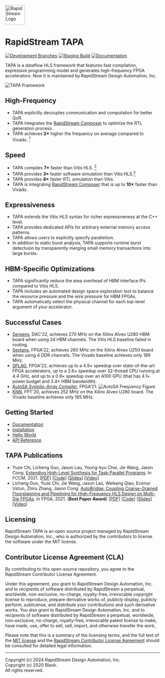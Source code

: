 <!--
Copyright (c) 2024 RapidStream Design Automation, Inc. and contributors.
All rights reserved. The contributor(s) of this file has/have agreed to the
RapidStream Contributor License Agreement.
-->

<img src="https://imagedelivery.net/AU8IzMTGgpVmEBfwPILIgw/1b565657-df33-41f9-f29e-0d539743e700/128" width="64px" alt="RapidStream Logo" />

# RapidStream TAPA

[![Development Branches](https://github.com/rapidstream-org/rapidstream-tapa/actions/workflows/dev-branches.yml/badge.svg)](https://github.com/rapidstream-org/rapidstream-tapa/actions/workflows/dev-branches.yml)
[![Staging Build](https://github.com/rapidstream-org/rapidstream-tapa/actions/workflows/staging-build.yml/badge.svg)](https://github.com/rapidstream-org/rapidstream-tapa/actions/workflows/staging-build.yml)
[![Documentation](https://readthedocs.org/projects/tapa/badge/?version=latest)](https://tapa.readthedocs.io/en/latest/?badge=latest)

TAPA is a dataflow HLS framework that features fast compilation, expressive programming model and generates high-frequency FPGA accelerators.
Now it is maintained by RapidStream Design Automation, Inc.

![TAPA Framework](https://user-images.githubusercontent.com/32432619/157972074-12fe5f32-4cd0-492e-b47a-06c23ea9c283.png)


## High-Frequency

- TAPA explicitly decouples communication and computation for better QoR.
- TAPA integrates the [RapidStream Composer](https://rapidstream-da.com/) to optimize the RTL generation process.
- TAPA achieves **2×** higher the frequency on average compared to Vivado. [<sup>1</sup>](https://doi.org/10.1145/3431920.3439289)

## Speed

- TAPA compiles **7×** faster than Vitis HLS. [<sup>2</sup>](https://doi.org/10.1109/fccm51124.2021.00032)
- TAPA provides **3×** faster software simulation than Vitis HLS.[<sup>2</sup>](https://doi.org/10.1109/fccm51124.2021.00032)
- TAPA provides **8×** faster RTL simulation than Vitis.
- TAPA is integrating [RapidStream Composer](https://rapidstream-da.com/) that
  is up to **10×** faster than Vivado.

## Expressiveness

- TAPA extends the Vitis HLS syntax for richer expressiveness at the C++ level.
- TAPA provides dedicated APIs for arbitrary external memory access patterns.
- TAPA allows users to explicitly specify parallelism.
- In addition to static burst analysis, TAPA supports runtime burst detectuion by transparently merging small memory transactions into large bursts.

## HBM-Specific Optimizations

- TAPA significantly reduce the area overhead of HBM interface IPs compared to Vitis HLS.
- TAPA includes an automated design space exploration tool to balance the resource pressure and the wire pressure for HBM FPGAs.
- TAPA automatically select the physical channel for each top-level argument of your accelerator.

## Successful Cases

- [Serpens](https://arxiv.org/abs/2111.12555), DAC'22, achieves 270 MHz on the Xilinx Alveo U280 HBM board when using 24 HBM channels. The Vitis HLS baseline failed in routing.
- [Sextans](https://dl.acm.org/doi/pdf/10.1145/3490422.3502357), FPGA'22, achieves 260 MHz on the Xilinx Alveo U250 board when using 4 DDR channels. The Vivado baseline achieves only 189 MHz.
- [SPLAG](https://github.com/UCLA-VAST/splag), FPGA'22,
  achieves up to a 4.9× speedup over state-of-the-art FPGA accelerators,
  up to a 2.6× speedup over 32-thread CPU running at 4.4 GHz,
  and up to a 0.9× speedup over an A100 GPU
  (that has 4.1× power budget and 3.4× HBM bandwidth).
- [AutoSA Systolic-Array Compiler](https://github.com/UCLA-VAST/AutoSA),
  FPGA'21:
  ![AutoSA Frequency Figure](https://user-images.githubusercontent.com/32432619/157976148-594e98bc-2658-4ebc-ae0d-3d2a347d1854.png)
- [KNN](https://github.com/SFU-HiAccel/CHIP-KNN), FPT'20, achieves 252 MHz on the Xilinx Alveo U280 board. The Vivado baseline achieves only 165 MHz.

## Getting Started

+ [Documentation](https://tapa.readthedocs.io/en/release/)
+ [Installation](https://tapa.readthedocs.io/en/release/installation.html)
+ [Hello World](https://tapa.readthedocs.io/en/release/getting_started.html)
+ [API Reference](https://tapa.readthedocs.io/en/release/api.html)

## TAPA Publications

+ Yuze Chi, Licheng Guo, Jason Lau, Young-kyu Choi, Jie Wang, Jason Cong.
  [Extending High-Level Synthesis for Task-Parallel Programs](https://doi.org/10.1109/fccm51124.2021.00032).
  In FCCM, 2021.
  [[PDF]](https://about.blaok.me/pub/fccm21-tapa.pdf)
  [[Code]](https://github.com/UCLA-VAST/tapa)
  [[Slides]](https://about.blaok.me/pub/fccm21-tapa.slides.pdf)
  [[Video]](https://about.blaok.me/pub/fccm21-tapa.mp4)
+ Licheng Guo, Yuze Chi, Jie Wang, Jason Lau, Weikang Qiao, Ecenur Ustun, Zhiru Zhang, Jason Cong.
  [AutoBridge: Coupling Coarse-Grained Floorplanning and Pipelining for High-Frequency HLS Design on Multi-Die FPGAs](https://doi.org/10.1145/3431920.3439289).
  In FPGA, 2021. (**Best Paper Award**)
  [[PDF]](https://about.blaok.me/pub/fpga21-autobridge.pdf)
  [[Code]](https://github.com/Licheng-Guo/AutoBridge)
  [[Slides]](https://about.blaok.me/pub/fpga21-autobridge.slides.pdf)
  [[Video]](https://about.blaok.me/pub/fpga21-autobridge.mp4)

## Licensing

RapidStream TAPA is an open source project managed by RapidStream Design
Automation, Inc., who is authorized by the contributors to license the software
under the MIT license.

## Contributor License Agreement (CLA)

By contributing to this open-source repository, you agree to the RapidStream
Contributor License Agreement.

Under this agreement, you grant to RapidStream Design Automation, Inc. and to
recipients of software distributed by RapidStream a perpetual, worldwide,
non-exclusive, no-charge, royalty-free, irrevocable copyright license to
reproduce, prepare derivative works of, publicly display, publicly perform,
sublicense, and distribute your contributions and such derivative works.
You also grant to RapidStream Design Automation, Inc. and to recipients of
software distributed by RapidStream a perpetual, worldwide, non-exclusive,
no-charge, royalty-free, irrevocable patent license to make, have made, use,
offer to sell, sell, import, and otherwise transfer the work,

Please note that this is a summary of the licensing terms, and the full text of
the [MIT license](https://github.com/rapidstream-org/rapidstream-tapa/blob/main/LICENSE)
and the [RapidStream Contributor License Agreement](https://github.com/rapidstream-org/rapidstream-tapa/blob/main/CLA.md)
should be consulted for detailed legal information.

---

Copyright (c) 2024 RapidStream Design Automation, Inc.
<br/> Copyright (c) 2020 Blaok.
<br/> All rights reserved.
